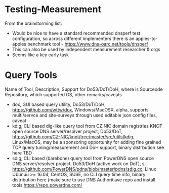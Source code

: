 # Testing-Measurement

From the brainstorming list:
- Would be nice to have a standard recommended dnsperf test configuration, so across different implementers there is an apples-to-apples benchmark tool - https://www.dns-oarc.net/tools/dnsperf
- This can also be used by independent measurement researcher & orgs
- Seems like a key early task

# Query Tools
Name of Tool, Description, Support for Do53/DoT/DoH, where is Sourceode Repository, which supported OS, other remarks/caveats

* dox, GUI based query utility, Do53/DoT/DoH, https://github.com/wttw/dox, Windows/MacOSX, alpha, supports multi/servce and site-surveys through used editable json config files, caveat 
* kdig, CLI based dig-like query tool from CZ.NIC domain registries KNOT  open source DNS server/resolver project, Do53/DoT, https://github.com/CZ-NIC/knot/tree/master/src/utils/kdig, Linux/MacOS, may be a sponsoring opportunity for adding fine grained TCP query tuning/measurement and DoH support, binary  distrbution see here TBD
* sdig, CLI based (barebone) query tool from PowerDNS open source DNS server/resolver project, Do53/DoH (active work on DoT), s  https://github.com/PowerDNS/pdns/blob/master/pdns/sdig.cc, Linux Ubunuu >= 16.04, CentOS, SUSE, no CLI query time info, binary distribution here (make sure to use DNS Authoritiave repo and install tools  https://repo.powerdns.com/ 
